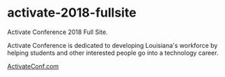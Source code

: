# activate-2018-fullsite

Activate Conference 2018 Full Site.

Activate Conference is dedicated to developing Louisiana's workforce by helping students and other interested people go into a technology career.

[ActivateConf.com](http://activateconf.com)

